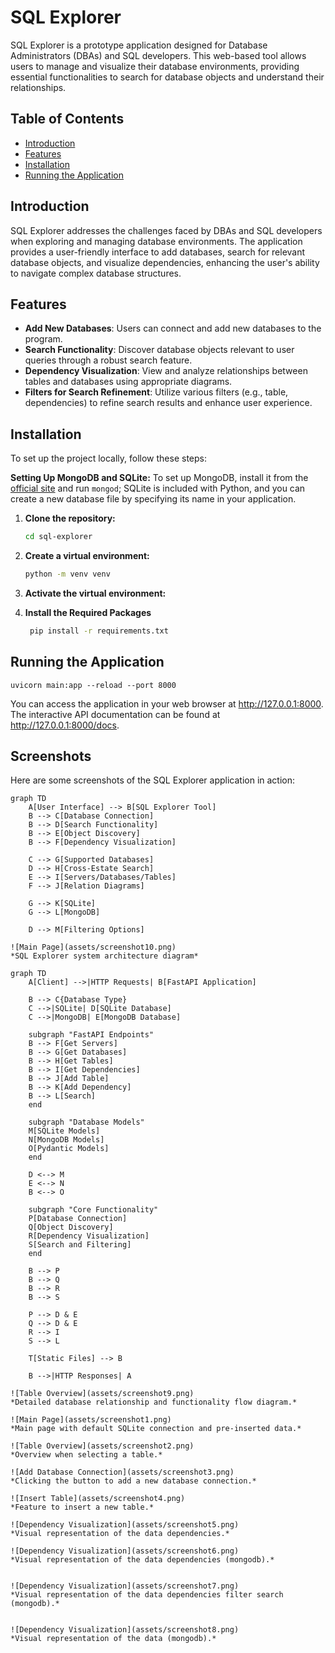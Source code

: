 # SQL Explorer

SQL Explorer is a prototype application designed for Database Administrators (DBAs) and SQL developers. This web-based tool allows users to manage and visualize their database environments, providing essential functionalities to search for database objects and understand their relationships.

## Table of Contents

- [Introduction](#introduction)
- [Features](#features)
- [Installation](#installation)
- [Running the Application](#running-the-application)

## Introduction

SQL Explorer addresses the challenges faced by DBAs and SQL developers when exploring and managing database environments. The application provides a user-friendly interface to add databases, search for relevant database objects, and visualize dependencies, enhancing the user's ability to navigate complex database structures.

## Features

- **Add New Databases**: Users can connect and add new databases to the program.
- **Search Functionality**: Discover database objects relevant to user queries through a robust search feature.
- **Dependency Visualization**: View and analyze relationships between tables and databases using appropriate diagrams.
- **Filters for Search Refinement**: Utilize various filters (e.g., table, dependencies) to refine search results and enhance user experience.


## Installation

To set up the project locally, follow these steps:

   **Setting Up MongoDB and SQLite:**
   To set up MongoDB, install it from the [official site](https://www.mongodb.com/try/download/community) and run `mongod`; SQLite is included with Python, and you can create a new database file by specifying its name in your application.


1. **Clone the repository:**
   ```bash
   cd sql-explorer

2. **Create a virtual environment:**
   ```bash
   python -m venv venv

3. **Activate the virtual environment:**


4. **Install the Required Packages**
   ```bash
    pip install -r requirements.txt

## Running the Application
    uvicorn main:app --reload --port 8000

You can access the application in your web browser at http://127.0.0.1:8000. The interactive API documentation can be found at http://127.0.0.1:8000/docs.

## Screenshots

Here are some screenshots of the SQL Explorer application in action:

```mermaid
graph TD
    A[User Interface] --> B[SQL Explorer Tool]
    B --> C[Database Connection]
    B --> D[Search Functionality]
    B --> E[Object Discovery]
    B --> F[Dependency Visualization]
    
    C --> G[Supported Databases]
    D --> H[Cross-Estate Search]
    E --> I[Servers/Databases/Tables]
    F --> J[Relation Diagrams]
    
    G --> K[SQLite]
    G --> L[MongoDB]
    
    D --> M[Filtering Options]

![Main Page](assets/screenshot10.png)
*SQL Explorer system architecture diagram*

graph TD
    A[Client] -->|HTTP Requests| B[FastAPI Application]
    
    B --> C{Database Type}
    C -->|SQLite| D[SQLite Database]
    C -->|MongoDB| E[MongoDB Database]
    
    subgraph "FastAPI Endpoints"
    B --> F[Get Servers]
    B --> G[Get Databases]
    B --> H[Get Tables]
    B --> I[Get Dependencies]
    B --> J[Add Table]
    B --> K[Add Dependency]
    B --> L[Search]
    end
    
    subgraph "Database Models"
    M[SQLite Models]
    N[MongoDB Models]
    O[Pydantic Models]
    end
    
    D <--> M
    E <--> N
    B <--> O
    
    subgraph "Core Functionality"
    P[Database Connection]
    Q[Object Discovery]
    R[Dependency Visualization]
    S[Search and Filtering]
    end
    
    B --> P
    B --> Q
    B --> R
    B --> S
    
    P --> D & E
    Q --> D & E
    R --> I
    S --> L
    
    T[Static Files] --> B
    
    B -->|HTTP Responses| A
    
![Table Overview](assets/screenshot9.png)
*Detailed database relationship and functionality flow diagram.*

![Main Page](assets/screenshot1.png)
*Main page with default SQLite connection and pre-inserted data.*

![Table Overview](assets/screenshot2.png)
*Overview when selecting a table.*

![Add Database Connection](assets/screenshot3.png)
*Clicking the button to add a new database connection.*

![Insert Table](assets/screenshot4.png)
*Feature to insert a new table.*

![Dependency Visualization](assets/screenshot5.png)
*Visual representation of the data dependencies.*

![Dependency Visualization](assets/screenshot6.png)
*Visual representation of the data dependencies (mongodb).*


![Dependency Visualization](assets/screenshot7.png)
*Visual representation of the data dependencies filter search (mongodb).*


![Dependency Visualization](assets/screenshot8.png)
*Visual representation of the data (mongodb).*